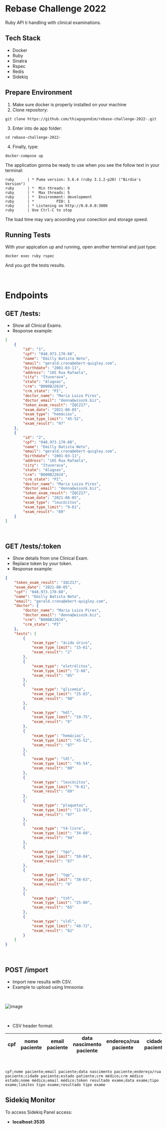 # Rebase Challenge 2022

Ruby API ti handling with clinical examinations.

## Tech Stack
- Docker
- Ruby
- Sinatra
- Rspec
- Redis
- Sidekiq


## Prepare Environment

1. Make sure docker is properly installed on your machine
2. Clone repository:
```
git clone https://github.com/thiagogondim/rebase-challenge-2022-.git
```
3. Enter into de app folder:
```
cd rebase-challenge-2022-
```
4. Finally, type:
```
docker-compose up
```

The application gonna be ready to use when you see the follow text in your terminal:

```
ruby      | * Puma version: 5.6.4 (ruby 3.1.2-p20) ("Birdie's Version")
ruby      | *  Min threads: 0
ruby      | *  Max threads: 5
ruby      | *  Environment: development
ruby      | *          PID: 1
ruby      | * Listening on http://0.0.0.0:3000
ruby      | Use Ctrl-C to stop
```
The load time may vary acoording your conection and storage speed.

## Running Tests
With your appication up and running, open another terminal and just type:
```
docker exec ruby rspec
```
And you got the tests results.

<br />

# **Endpoints**
## **GET /tests**: 
- Show all Clinical Exams.
- Response example: 

``` json
[
	{
		"id": "1",
		"cpf": "048.973.170-88",
		"name": "Emilly Batista Neto",
		"email": "gerald.crona@ebert-quigley.com",
		"birthdate": "2001-03-11",
		"address": "165 Rua Rafaela",
		"city": "Ituverava",
		"state": "Alagoas",
		"crm": "B000BJ20J4",
		"crm_state": "PI",
		"doctor_name": "Maria Luiza Pires",
		"doctor_email": "denna@wisozk.biz",
		"token_exam_result": "IQCZ17",
		"exam_date": "2021-08-05",
		"exam_type": "hemácias",
		"exam_type_limit": "45-52",
		"exam_result": "97"
	},
	{
		"id": "2",
		"cpf": "048.973.170-88",
		"name": "Emilly Batista Neto",
		"email": "gerald.crona@ebert-quigley.com",
		"birthdate": "2001-03-11",
		"address": "165 Rua Rafaela",
		"city": "Ituverava",
		"state": "Alagoas",
		"crm": "B000BJ20J4",
		"crm_state": "PI",
		"doctor_name": "Maria Luiza Pires",
		"doctor_email": "denna@wisozk.biz",
		"token_exam_result": "IQCZ17",
		"exam_date": "2021-08-05",
		"exam_type": "leucócitos",
		"exam_type_limit": "9-61",
		"exam_result": "89"
	}
]
```
<br />

## **GET /tests/:token**
- Show details from one Clinical Exam.
- Replace token by your token.
- Response example: 

``` json
{
	"token_exam_result": "IQCZ17",
	"exam_date": "2021-08-05",
	"cpf": "048.973.170-88",
	"name": "Emilly Batista Neto",
	"email": "gerald.crona@ebert-quigley.com",
	"doctor": {
		"doctor_name": "Maria Luiza Pires",
		"doctor_email": "denna@wisozk.biz",
		"crm": "B000BJ20J4",
		"crm_state": "PI"
	},
	"tests": [
		{
			"exam_type": "ácido úrico",
			"exam_type_limit": "15-61",
			"exam_result": "2"
		},
		{
			"exam_type": "eletrólitos",
			"exam_type_limit": "2-68",
			"exam_result": "85"
		},
		{
			"exam_type": "glicemia",
			"exam_type_limit": "25-83",
			"exam_result": "98"
		},
		{
			"exam_type": "hdl",
			"exam_type_limit": "19-75",
			"exam_result": "0"
		},
		{
			"exam_type": "hemácias",
			"exam_type_limit": "45-52",
			"exam_result": "97"
		},
		{
			"exam_type": "ldl",
			"exam_type_limit": "45-54",
			"exam_result": "80"
		},
		{
			"exam_type": "leucócitos",
			"exam_type_limit": "9-61",
			"exam_result": "89"
		},
		{
			"exam_type": "plaquetas",
			"exam_type_limit": "11-93",
			"exam_result": "97"
		},
		{
			"exam_type": "t4-livre",
			"exam_type_limit": "34-60",
			"exam_result": "94"
		},
		{
			"exam_type": "tgo",
			"exam_type_limit": "50-84",
			"exam_result": "87"
		},
		{
			"exam_type": "tgp",
			"exam_type_limit": "38-63",
			"exam_result": "9"
		},
		{
			"exam_type": "tsh",
			"exam_type_limit": "25-80",
			"exam_result": "65"
		},
		{
			"exam_type": "vldl",
			"exam_type_limit": "48-72",
			"exam_result": "82"
		}
	]
}
```

<br />

## **POST /import** 
- Import new results with CSV.
- Example to upload using Imnsonia:
<br />

![image](https://user-images.githubusercontent.com/14118336/180081121-5a8aa1ff-b5c7-4176-aefa-c5b467bb60b4.png)

<br />

- CSV header format:

| cpf | nome paciente | email paciente | data nascimento paciente | endereço/rua paciente | cidade paciente | estado patiente | crm médico | crm médico estado | nome médico | email médico | token resultado exame | data exame | tipo exame | limites tipo exame | resultado tipo exame |
|:---:|:-------------:|:--------------:|:------------------------:|:---------------------:|:---------------:|:---------------:|:----------:|:-----------------:|:-----------:|:------------:|:---------------------:|:----------:|:----------:|:------------------:|:--------------------:|

<br />

```
cpf;nome paciente;email paciente;data nascimento paciente;endereço/rua paciente;cidade paciente;estado patiente;crm médico;crm médico estado;nome médico;email médico;token resultado exame;data exame;tipo exame;limites tipo exame;resultado tipo exame
```
## Sidekiq Monitor
To access Sidekiq Panel access:
- **localhost:3535**
